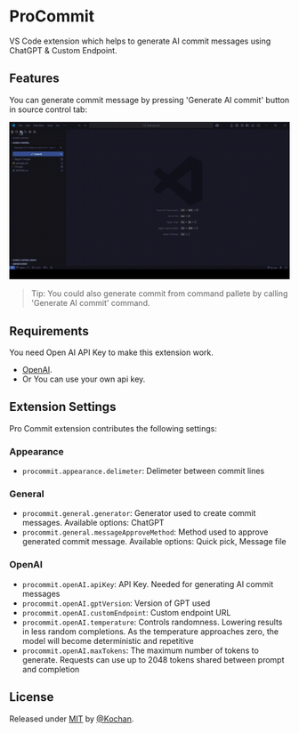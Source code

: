 # ProCommit

VS Code extension which helps to generate AI commit messages using ChatGPT & Custom Endpoint.

## Features

You can generate commit message by pressing 'Generate AI commit' button in source control tab:

![Example of usage](assets/images/example.gif)

> Tip: You could also generate commit from command pallete by calling 'Generate AI commit' command.

## Requirements

You need Open AI API Key to make this extension work.
- [OpenAI](https://platform.openai.com/account/api-keys).
- Or You can use your own api key.

## Extension Settings

Pro Commit extension contributes the following settings:

### Appearance

- `procommit.appearance.delimeter`: Delimeter between commit lines

### General

- `procommit.general.generator`: Generator used to create commit messages. Available options: ChatGPT
- `procommit.general.messageApproveMethod`: Method used to approve generated commit message. Available options: Quick pick, Message file

### OpenAI

- `procommit.openAI.apiKey`: API Key. Needed for generating AI commit messages
- `procommit.openAI.gptVersion`: Version of GPT used
- `procommit.openAI.customEndpoint`: Custom endpoint URL
- `procommit.openAI.temperature`: Controls randomness. Lowering results in less random completions. As the temperature approaches zero, the model will become deterministic and repetitive
- `procommit.openAI.maxTokens`: The maximum number of tokens to generate. Requests can use up to 2048 tokens shared between prompt and completion

## License

Released under [MIT](/LICENSE) by [@Kochan](https://github.com/koimoee).
